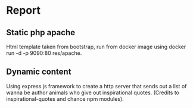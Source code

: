 # Report

## Static php apache
Html template taken from bootstrap, run from docker image using docker run -d -p 9090:80 res/apache.

## Dynamic content
Using express.js framework to create a http server that sends out a list of wanna be author animals who give out inspirational quotes. (Credits to inspirational-quotes and chance npm modules).

